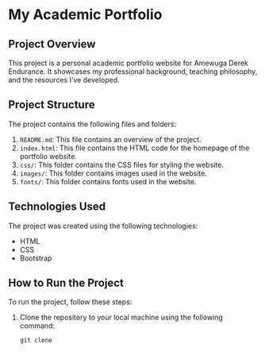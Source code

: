 # My Academic Portfolio

## Project Overview
This project is a personal academic portfolio website for Amewuga Derek Endurance. It showcases my professional background, teaching philosophy, and the resources I’ve developed.

## Project Structure
The project contains the following files and folders:

1. `README.md`: This file contains an overview of the project.
2. `index.html`: This file contains the HTML code for the homepage of the portfolio website.
3. `css/`: This folder contains the CSS files for styling the website.
4. `images/`: This folder contains images used in the website.
5. `fonts/`: This folder contains fonts used in the website.

## Technologies Used
The project was created using the following technologies:

- HTML
- CSS
- Bootstrap

## How to Run the Project
To run the project, follow these steps:

1. Clone the repository to your local machine using the following command:
   ```
   git clone